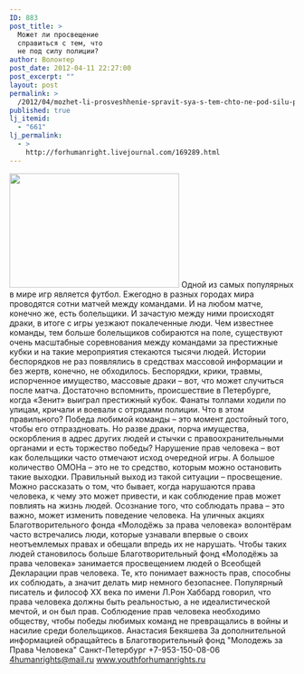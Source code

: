 ```yaml
---
ID: 883
post_title: >
  Может ли просвещение
  справиться с тем, что
  не под силу полиции?
author: Волонтер
post_date: 2012-04-11 22:27:00
post_excerpt: ""
layout: post
permalink: >
  /2012/04/mozhet-li-prosveshhenie-spravit-sya-s-tem-chto-ne-pod-silu-politsii.html
published: true
lj_itemid:
  - "661"
lj_permalink:
  - >
    http://forhumanright.livejournal.com/169289.html
---
```

<a href="http://pics.livejournal.com/forhumanright/pic/0000w1sk/"><img src="http://pics.livejournal.com/forhumanright/pic/0000w1sk" width="300" height="202" border='0'/></a> Одной из самых популярных в мире игр является футбол. Ежегодно в разных городах мира проводятся сотни матчей между командами. И на любом матче, конечно же, есть болельщики. И зачастую между ними происходят драки, в итоге с игры уезжают покалеченные люди.
Чем известнее команды, тем больше болельщиков собираются на поле, существуют очень масштабные соревнования между командами за престижные кубки и на такие мероприятия стекаются тысячи людей. Истории беспорядков не раз появлялись в средствах массовой информации и без жертв, конечно, не обходилось. Беспорядки, крики, травмы, испорченное имущество, массовые драки – вот, что может случиться после матча. Достаточно вспомнить, происшествие в Петербурге, когда «Зенит» выиграл престижный кубок. Фанаты толпами ходили по улицам, кричали и воевали с отрядами полиции. Что в этом правильного? Победа любимой команды – это момент достойный того, чтобы его отпраздновать. Но разве драки, порча имущества, оскорбления в адрес других людей и стычки с правоохранительными органами и есть торжество победы? Нарушение прав человека – вот как болельщики часто отмечают исход очередной игры. А большое количество ОМОНа – это не то средство, которым можно остановить такие выходки. 
Правильный выход из такой ситуации – просвещение. Можно рассказать о том, что бывает, когда нарушаются права человека, к чему это может привести, и как соблюдение прав может повлиять на жизнь людей. Осознание того, что соблюдать права – это важно, может изменить поведение человека. На уличных акциях Благотворительного фонда «Молодёжь за права человека» волонтёрам часто встречались люди, которые узнавали впервые о своих неотъемлемых правах и обещали впредь их не нарушать. Чтобы таких людей становилось больше Благотворительный фонд «Молодёжь за права человека» занимается просвещением людей о Всеобщей Декларации прав человека. Те, кто понимает важность прав, способны их соблюдать, а значит делать мир немного безопаснее. Популярный писатель и философ ХХ века по имени Л.Рон Хаббард говорил, что права человека должны быть реальностью, а не идеалистической мечтой, и он был прав. Соблюдение прав человека необходимо обществу, чтобы победы любимых команд не превращались в войны и насилие среди болельщиков.
Анастасия Бекяшева 
За дополнительной информацией обращайтесь в
Благотворительный фонд
"Молодежь за Права Человека" Санкт-Петербург 
+7-953-150-08-06 
4humanrights@mail.ru
www.youthforhumanrights.ru